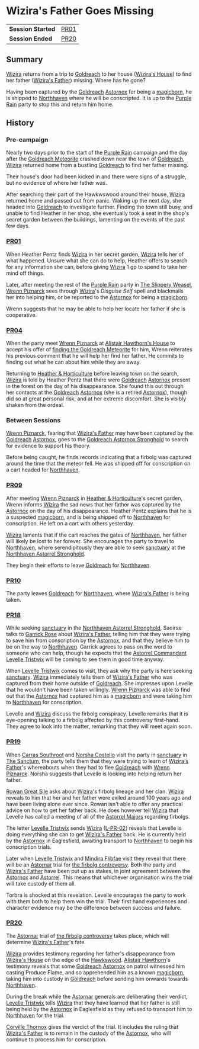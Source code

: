 # Wizira's Father Goes Missing

|||
| --- | --- |
| **Session Started** | [PR01](../../sessions/PR01.md) | storyline.2
| **Session Ended** | [PR20](../../sessions/PR20.md) |

## Summary

[Wizira](../../characters/wizira.md) returns from a trip to [Goldreach](../../civilisations/kingdom-of-astor/SETTLEMENTS/GOLDREACH/README.md) to her house ([Wizira's House](../../civilisations/kingdom-of-astor/SETTLEMENTS/GOLDREACH/wiziras-house.md)) to find her father ([Wizira's Father](../../characters/wiziras-father.md)) missing. Where has he gone?

Having been captured by the [Goldreach](../../civilisations/kingdom-of-astor/SETTLEMENTS/GOLDREACH/README.md) [Astornox](../../organisations/government/astornox/astornox.md) for being a [magicborn](../../civilisations/kingdom-of-astor/magicborn.md), he is shipped to [Northhaven](../../places/settlements/cities/northhaven.md) where he will be conscripted. It is up to the [Purple Rain](../../campaigns/C1-purple-rain.md) party to stop this and return him home.

## History

### Pre-campaign

Nearly two days prior to the start of the [Purple Rain](../../campaigns/C1-purple-rain.md) campaign and the day after the [Goldreach Meteorite](../../items/meteoric/meteorites/goldreach-meteorite.md) crashed down near the town of [Goldreach](../../civilisations/kingdom-of-astor/SETTLEMENTS/GOLDREACH/README.md), [Wizira](../../characters/wizira.md) returned home from  a bustling [Goldreach](../../civilisations/kingdom-of-astor/SETTLEMENTS/GOLDREACH/README.md) to find her father missing.

Their house's door had been kicked in and there were signs of a struggle, but no evidence of where her father was.

After searching their part of the Hawkwswood around their house, [Wizira](../../characters/wizira.md) returned home and passed out from panic. Waking up the next day, she headed into [Goldreach](../../civilisations/kingdom-of-astor/SETTLEMENTS/GOLDREACH/README.md) to investigate further. Finding the town still busy, and unable to find Heather in her shop, she eventually took a seat in the shop's secret garden between the buildings, lamenting on the events of the past few days.

### [PR01](../../sessions/PR01.md)

When Heather Pentz finds [Wizira](../../characters/wizira.md) in her secret garden, [Wizira](../../characters/wizira.md) tells her of what happened. Unsure what she can do to help, Heather offers to search for any information she can, before giving [Wizira](../../characters/wizira.md) 1 gp to spend to take her mind off things.

Later, after meeting the rest of the [Purple Rain](../../campaigns/C1-purple-rain.md) party in [The Slippery Weasel](../../civilisations/kingdom-of-astor/SETTLEMENTS/GOLDREACH/the-slippery-weasel.md), [Wrenn Piznarck](../../characters/wrenn-piznarck.md) sees through [Wizira](../../characters/wizira.md)'s *Disguise Self* spell and blackmails her into helping him, or be reported to the [Astornox](../../organisations/government/astornox/astornox.md) for being a [magicborn](../../civilisations/kingdom-of-astor/magicborn.md).

Wrenn suggests that he may be able to help her locate her father if she is cooperative.

### [PR04](../../sessions/PR04.md)

When the party meet [Wrenn Piznarck](../../characters/wrenn-piznarck.md) at [Alistair Hawthorn's House](../../civilisations/kingdom-of-astor/SETTLEMENTS/GOLDREACH/alistair-hawthorns-house.md) to accept his offer of [finding the Goldreach Meteorite](finding-the-goldreach-meteorite.md) for him, Wrenn reiterates his previous comment that he will help her find her father. He commits to finding out what he can about him while they are away.

Returning to [Heather & Horticulture](../../civilisations/kingdom-of-astor/SETTLEMENTS/GOLDREACH/heather-and-horticulture.md) before leaving town on the search, [Wizira](../../characters/wizira.md) is told by Heather Pentz that there were [Goldreach](../../civilisations/kingdom-of-astor/SETTLEMENTS/GOLDREACH/README.md) [Astornox](../../organisations/government/astornox/astornox.md) present in the forest on the day of his disappearance. She found this out through her contacts at the [Goldreach](../../civilisations/kingdom-of-astor/SETTLEMENTS/GOLDREACH/README.md) [Astornox](../../organisations/government/astornox/astornox.md) (she is a retired [Astornox](../../organisations/government/astornox/astornox.md)), though did so at great personal risk, and at her extreme discomfort. She is visibly shaken from the ordeal.

### Between Sessions

[Wrenn Piznarck](../../characters/wrenn-piznarck.md), fearing that [Wizira's Father](../../characters/wiziras-father.md) may have been captured by the [Goldreach](../../civilisations/kingdom-of-astor/SETTLEMENTS/GOLDREACH/README.md) [Astornox](../../organisations/government/astornox/astornox.md), goes to the [Goldreach Astornox Stronghold](../../civilisations/kingdom-of-astor/SETTLEMENTS/GOLDREACH/goldreach-astornox-stronghold.md) to search for evidence to support his theory.

Before being caught, he finds records indicating that a firbolg was captured around the time that the meteor fell. He was shipped off for conscription on a cart headed for [Northhaven](../../places/settlements/cities/northhaven.md).

### [PR09](../../sessions/PR09.md)

After meeting [Wrenn Piznarck](../../characters/wrenn-piznarck.md) in [Heather & Horticulture](../../civilisations/kingdom-of-astor/SETTLEMENTS/GOLDREACH/heather-and-horticulture.md)'s secret garden, Wrenn informs [Wizira](../../characters/wizira.md) the sad news that her father was captured by the [Astornox](../../organisations/government/astornox/astornox.md) on the day of his disappearance. Heather Pentz explains that he is a suspected [magicborn](../../civilisations/kingdom-of-astor/magicborn.md), and is being shipped off to [Northhaven](../../places/settlements/cities/northhaven.md) for conscription. He left on a cart with others yesterday.

[Wizira](../../characters/wizira.md) laments that if the cart reaches the gates of [Northhaven](../../places/settlements/cities/northhaven.md), her father will likely be lost to her forever. She encourages the party to travel to [Northhaven](../../places/settlements/cities/northhaven.md), where serendipitously they are able to seek [sanctuary](../../organisations/government/astorrel/sanctuary.md) at the [Northhaven Astorrel Stronghold](../../places/settlements/strongholds/northhaven-astorrel-stronghold.md).

They begin their efforts to leave [Goldreach](../../civilisations/kingdom-of-astor/SETTLEMENTS/GOLDREACH/README.md) for [Northhaven](../../places/settlements/cities/northhaven.md).

### [PR10](../../sessions/PR10.md)

The party leaves [Goldreach](../../civilisations/kingdom-of-astor/SETTLEMENTS/GOLDREACH/README.md) for [Northhaven](../../places/settlements/cities/northhaven.md), where [Wizira's Father](../../characters/wiziras-father.md) is being taken.

### [PR18](../../sessions/PR18.md)

While seeking [sanctuary](../../organisations/government/astorrel/sanctuary.md) in the [Northhaven Astorrel Stronghold](../../places/settlements/strongholds/northhaven-astorrel-stronghold.md), Saoirse talks to [Garrick Rose](../../characters/garrick-rose.md) about [Wizira's Father](../../characters/wiziras-father.md), telling him that they were trying to save him from conscription by the [Astornox](../../organisations/government/astornox/astornox.md), and that they believe him to be on the way to [Northhaven](../../places/settlements/cities/northhaven.md). Garrick agrees to pass on the word to someone who can help, though he expects that the [Astorrel Commandant](../../organisations/government/astorrel/ranks/astorrel-commandant.md) [Levelle Tristwix](../../characters/levelle-tristwix.md) will be coming to see them in good time anyway.

When [Levelle Tristwix](../../characters/levelle-tristwix.md) comes to visit, they ask why the party is here seeking [sanctuary](../../organisations/government/astorrel/sanctuary.md). [Wizira](../../characters/wizira.md) immediately tells them of [Wizira's Father](../../characters/wiziras-father.md) who was captured from their home outside of [Goldreach](../../civilisations/kingdom-of-astor/SETTLEMENTS/GOLDREACH/README.md). She impresses upon Levelle that he wouldn't have been taken willingly. [Wrenn Piznarck](../../characters/wrenn-piznarck.md) was able to find out that the [Astornox](../../organisations/government/astornox/astornox.md) had captured him as a [magicborn](../../civilisations/kingdom-of-astor/magicborn.md) and were taking him to [Northhaven](../../places/settlements/cities/northhaven.md) for conscription.

Levelle and [Wizira](../../characters/wizira.md) discuss the firbolg conspiracy. Levelle remarks that it is eye-opening talking to a firbolg affected by this controversy first-hand. They agree to look into the matter, remarking that they will meet again soon.

### [PR19](../../sessions/PR19.md)

When [Carras Southroot](../../characters/carras-southroot.md) and [Norsha Costello](../../characters/norsha-costello.md) visit the party in [sanctuary](../../organisations/government/astorrel/sanctuary.md) in [The Sanctum](../../places/buildings/government/the-sanctum.md), the party tells them that they were trying to learn of [Wizira's Father](../../characters/wiziras-father.md)'s whereabouts when they had to flee [Goldreach](../../civilisations/kingdom-of-astor/SETTLEMENTS/GOLDREACH/README.md) with [Wrenn Piznarck](../../characters/wrenn-piznarck.md). Norsha suggests that Levelle is looking into helping return her father.

[Rowan Great Sile](../../characters/rowan-great-sile.md) asks about [Wizira](../../characters/wizira.md)'s firbolg lineage and her clan. [Wizira](../../characters/wizira.md) reveals to him that her and her father were exiled around 100 years ago and have been living alone ever since. Rowan isn't able to offer any practical advice on how to get her father back. He does however tell [Wizira](../../characters/wizira.md) that Levelle has called a meeting of all of the [Astorrel Majors](../../organisations/government/astorrel/ranks/astorrel-major.md) regarding firbolgs.

The letter [Levelle Tristwix](../../characters/levelle-tristwix.md) sends [Wizira](../../characters/wizira.md) ([L-PR-02](../../letters/L-PR-02.md)) reveals that Levelle is doing everything she can to get [Wizira's Father](../../characters/wiziras-father.md) back. He is currently held by the [Astornox](../../organisations/government/astornox/astornox.md) in Eaglesfield, awaiting transport to [Northhaven](../../places/settlements/cities/northhaven.md) to begin his conscription trials.

Later when [Levelle Tristwix](../../characters/levelle-tristwix.md) and [Mindira Flibfae](../../characters/mindira-flibfae.md) visit they reveal that there will be an [Astornar](../../organisations/government/astornar.md) trial for [the firbolg controversy](the-firbolg-controversy.md). Both the party and [Wizira's Father](../../characters/wiziras-father.md) have been put up as stakes, in joint agreement between the [Astornox](../../organisations/government/astornox/astornox.md) and [Astorrel](../../organisations/government/astorrel/astorrel.md). This means that whichever organisation wins the trial will take custody of them all.

Torbra is shocked at this revelation. Levelle encourages the party to work with them both to help them win the trial. Their first hand experiences and character evidence may be the difference between success and failure.

### [PR20](../../sessions/PR20.md)

The [Astornar](../../organisations/government/astornar.md) trial of [the firbolg controversy](the-firbolg-controversy.md) takes place, which will determine [Wizira's Father](../../characters/wiziras-father.md)'s fate.

[Wizira](../../characters/wizira.md) provides testimony regarding her father's disappearance from [Wizira's House](../../civilisations/kingdom-of-astor/SETTLEMENTS/GOLDREACH/wiziras-house.md) on the edge of the [Hawkswood](../../places/topography/forests/hawkswood.md). [Alistair Hawthorn](../../characters/alistair-hawthorn.md)'s testimony reveals that some [Goldreach](../../civilisations/kingdom-of-astor/SETTLEMENTS/GOLDREACH/README.md) [Astornox](../../organisations/government/astornox/astornox.md) on patrol witnessed him casting Produce Flame, and so apprehended him as a known [magicborn](../../civilisations/kingdom-of-astor/magicborn.md), taking him into custody in [Goldreach](../../civilisations/kingdom-of-astor/SETTLEMENTS/GOLDREACH/README.md) before sending him onwards towards [Northhaven](../../places/settlements/cities/northhaven.md).

During the break while the [Astornar](../../organisations/government/astornar.md) generals are deliberating their verdict, [Levelle Tristwix](../../characters/levelle-tristwix.md) tells [Wizira](../../characters/wizira.md) that they have learned that her father is still being held by the [Astornox](../../organisations/government/astornox/astornox.md) in Eaglesfield as they refused to transport him to [Northhaven](../../places/settlements/cities/northhaven.md) for the trial.

[Corville Thornox](../../characters/corville-thornox.md) gives the verdict of the trial. It includes the ruling that [Wizira's Father](../../characters/wiziras-father.md) is to remain in the custody of the [Astornox](../../organisations/government/astornox/astornox.md), who will continue to process him for conscription.
